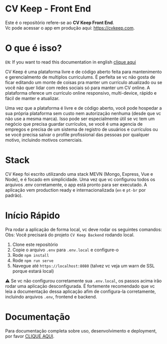 # CV Keep - Front End

Este é o repositório refere-se ao **CV Keep Front End**.    
Vc pode acessar o app em produção aqui: https://cvkeep.com.

# O que é isso?

`EN`: If you want to read this documentation in english [clique aqui](https://github.com/Cv-Keep/cvkeep-docs/blob/master/README.md)

CV Keep é uma plataforma livre e de código aberto feita para mantenimento e gerencialmento de multiplos curriculums. É perfeita se vc não gosta de ficar editando um monte de coisas pra manter um currículo atualizado ou se você não quer lidar com redes sociais só para manter um CV online. A plataforma oferece um currículo online responsivo, multi-device, rápido e fácil de manter e atualizar.

Uma vez que a plataforma é livre e de código aberto, você pode hospedar a sua própria plataforma sem custo nem autorização nenhuma (desde que vc não use a mesma marca). Isso pode ser especialmente útil se vc tem um negócio que precisa guardar currículos, se você é uma agencia de empregos e precisa de um sistema de registro de usuários e currículos ou se você precisa salvar o profile profissional das pessoas por qualquer motivo, incluindo motivos comerciais.

# Stack

CV Keep foi escrito utilizando uma stack MEVN (Mongo, Express, Vue e Node), e é focado em simplicidade. Uma vez que vc configurou todos os arquivos .env corretamente, o app está pronto para ser executado. A aplicação vem production ready e internacionalizada (`en` e `pt-br` por padrão).

# Início Rápido

Pra rodar a aplicação de forma local, vc deve rodar os seguintes comandos:
Obs: Você precisará do projeto `CV Keep Backend` rodando local.

1. Clone este repositório
2. Copie o arquivo `.env` para `.env.local` e configure-o
2. Rode `npm install`
3. Rode `npm run serve`
4. Navegue até `https://localhost:8080` (talvez vc veja um warn de SSL porque estará local)

:warning: Se vc não configurou corretamente sua `.env.local`, os passos acima irão rodar uma aplicação desconfigurada. É fortemente recomendado que vc leia a documentação dessa aplicação afim de configura-la corretamente, incluindo arquivos `.env`, frontend e backend.

# Documentação

Para documentação completa sobre uso, desenvolvimento e deployment, por favor [CLIQUE AQUI](https://github.com/Cv-Keep/cvkeep-docs).